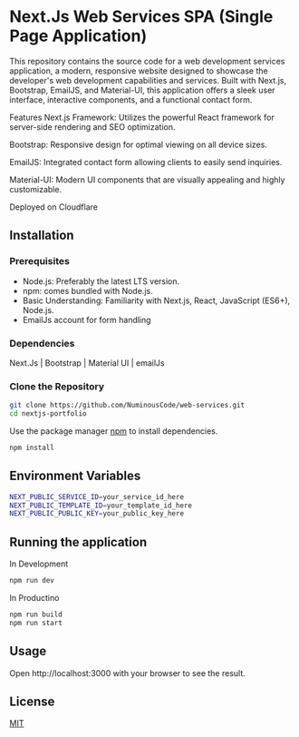#  Next.Js Web Services SPA (Single Page Application)

This repository contains the source code for a web development services application, a modern, responsive website designed to showcase the developer's web development capabilities and services. Built with Next.js, Bootstrap, EmailJS, and Material-UI, this application offers a sleek user interface, interactive components, and a functional contact form.

Features
Next.js Framework: Utilizes the powerful React framework for server-side rendering and SEO optimization.

Bootstrap: Responsive design for optimal viewing on all device sizes.

EmailJS: Integrated contact form allowing clients to easily send inquiries.

Material-UI: Modern UI components that are visually appealing and highly customizable.

Deployed on Cloudflare 

## Installation

### Prerequisites

* Node.js: Preferably the latest LTS version. 
* npm: comes bundled with Node.js.
* Basic Understanding: Familiarity with Next.js, React, JavaScript (ES6+), Node.js.
* EmailJs account for form handling


### Dependencies 

Next.Js | Bootstrap | Material UI | emailJs


### Clone the Repository

```bash
git clone https://github.com/NuminousCode/web-services.git
cd nextjs-portfolio
```
Use the package manager [npm](https://www.npmjs.com/) to install dependencies.

```bash
npm install 
```
## Environment Variables
```bash
NEXT_PUBLIC_SERVICE_ID=your_service_id_here
NEXT_PUBLIC_TEMPLATE_ID=your_template_id_here
NEXT_PUBLIC_PUBLIC_KEY=your_public_key_here
```
## Running the application
In Development
```bash
npm run dev
```
In Productino
```bash
npm run build
npm run start
```

## Usage

Open http://localhost:3000 with your browser to see the result.

## License

[MIT](https://choosealicense.com/licenses/mit/)